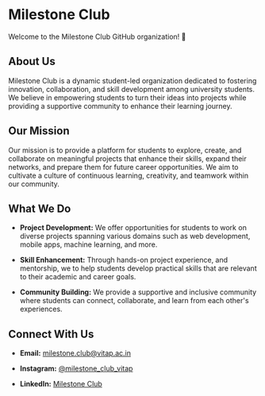 # Milestone Club

Welcome to the Milestone Club GitHub organization! 🚀

## About Us

Milestone Club is a dynamic student-led organization dedicated to fostering innovation, collaboration, and skill development among university students. We believe in empowering students to turn their ideas into projects while providing a supportive community to enhance their learning journey.

## Our Mission 

Our mission is to provide a platform for students to explore, create, and collaborate on meaningful projects that enhance their skills, expand their networks, and prepare them for future career opportunities. We aim to cultivate a culture of continuous learning, creativity, and teamwork within our community.

## What We Do

- **Project Development:** We offer opportunities for students to work on diverse projects spanning various domains such as web development, mobile apps, machine learning, and more.
  
- **Skill Enhancement:** Through hands-on project experience, and mentorship, we  to help students develop practical skills that are relevant to their academic and career goals.
  
- **Community Building:** We provide a supportive and inclusive community where students can connect, collaborate, and learn from each other's experiences.

## Connect With Us

  
- **Email:** [milestone.club@vitap.ac.in](mailto:milestone.club@vitap.ac.in)
  
- **Instagram:** [@milestone_club_vitap](https://instagram.com/milestone_club_vitap)
  
- **LinkedIn:** [Milestone Club](https://www.linkedin.com/company/the-milestone-club-vit-ap/)
  
